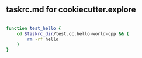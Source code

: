 ## taskrc.md for cookiecutter.explore

```bash

function test_hello {
    cd $taskrc_dir/test.cc.hello-world-cpp && (
        rm -rf hello
    )
}

```
